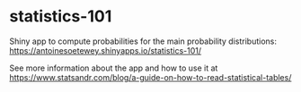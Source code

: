 # statistics-101
Shiny app to compute probabilities for the main probability distributions: https://antoinesoetewey.shinyapps.io/statistics-101/

See more information about the app and how to use it at https://www.statsandr.com/blog/a-guide-on-how-to-read-statistical-tables/
